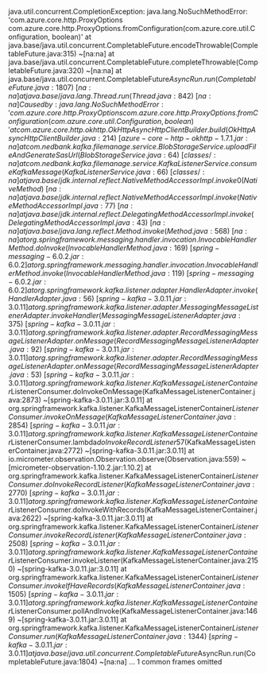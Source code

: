 java.util.concurrent.CompletionException: java.lang.NoSuchMethodError: 'com.azure.core.http.ProxyOptions com.azure.core.http.ProxyOptions.fromConfiguration(com.azure.core.util.Configuration, boolean)'
	at java.base/java.util.concurrent.CompletableFuture.encodeThrowable(CompletableFuture.java:315) ~[na:na]
	at java.base/java.util.concurrent.CompletableFuture.completeThrowable(CompletableFuture.java:320) ~[na:na]
	at java.base/java.util.concurrent.CompletableFuture$AsyncRun.run(CompletableFuture.java:1807) ~[na:na]
	at java.base/java.lang.Thread.run(Thread.java:842) ~[na:na]
Caused by: java.lang.NoSuchMethodError: 'com.azure.core.http.ProxyOptions com.azure.core.http.ProxyOptions.fromConfiguration(com.azure.core.util.Configuration, boolean)'
	at com.azure.core.http.okhttp.OkHttpAsyncHttpClientBuilder.build(OkHttpAsyncHttpClientBuilder.java:214) ~[azure-core-http-okhttp-1.7.1.jar:na]
	at com.nedbank.kafka.filemanage.service.BlobStorageService.uploadFileAndGenerateSasUrl(BlobStorageService.java:64) ~[classes/:na]
	at com.nedbank.kafka.filemanage.service.KafkaListenerService.consumeKafkaMessage(KafkaListenerService.java:66) ~[classes/:na]
	at java.base/jdk.internal.reflect.NativeMethodAccessorImpl.invoke0(Native Method) ~[na:na]
	at java.base/jdk.internal.reflect.NativeMethodAccessorImpl.invoke(NativeMethodAccessorImpl.java:77) ~[na:na]
	at java.base/jdk.internal.reflect.DelegatingMethodAccessorImpl.invoke(DelegatingMethodAccessorImpl.java:43) ~[na:na]
	at java.base/java.lang.reflect.Method.invoke(Method.java:568) ~[na:na]
	at org.springframework.messaging.handler.invocation.InvocableHandlerMethod.doInvoke(InvocableHandlerMethod.java:169) ~[spring-messaging-6.0.2.jar:6.0.2]
	at org.springframework.messaging.handler.invocation.InvocableHandlerMethod.invoke(InvocableHandlerMethod.java:119) ~[spring-messaging-6.0.2.jar:6.0.2]
	at org.springframework.kafka.listener.adapter.HandlerAdapter.invoke(HandlerAdapter.java:56) ~[spring-kafka-3.0.11.jar:3.0.11]
	at org.springframework.kafka.listener.adapter.MessagingMessageListenerAdapter.invokeHandler(MessagingMessageListenerAdapter.java:375) ~[spring-kafka-3.0.11.jar:3.0.11]
	at org.springframework.kafka.listener.adapter.RecordMessagingMessageListenerAdapter.onMessage(RecordMessagingMessageListenerAdapter.java:92) ~[spring-kafka-3.0.11.jar:3.0.11]
	at org.springframework.kafka.listener.adapter.RecordMessagingMessageListenerAdapter.onMessage(RecordMessagingMessageListenerAdapter.java:53) ~[spring-kafka-3.0.11.jar:3.0.11]
	at org.springframework.kafka.listener.KafkaMessageListenerContainer$ListenerConsumer.doInvokeOnMessage(KafkaMessageListenerContainer.java:2873) ~[spring-kafka-3.0.11.jar:3.0.11]
	at org.springframework.kafka.listener.KafkaMessageListenerContainer$ListenerConsumer.invokeOnMessage(KafkaMessageListenerContainer.java:2854) ~[spring-kafka-3.0.11.jar:3.0.11]
	at org.springframework.kafka.listener.KafkaMessageListenerContainer$ListenerConsumer.lambda$doInvokeRecordListener$57(KafkaMessageListenerContainer.java:2772) ~[spring-kafka-3.0.11.jar:3.0.11]
	at io.micrometer.observation.Observation.observe(Observation.java:559) ~[micrometer-observation-1.10.2.jar:1.10.2]
	at org.springframework.kafka.listener.KafkaMessageListenerContainer$ListenerConsumer.doInvokeRecordListener(KafkaMessageListenerContainer.java:2770) ~[spring-kafka-3.0.11.jar:3.0.11]
	at org.springframework.kafka.listener.KafkaMessageListenerContainer$ListenerConsumer.doInvokeWithRecords(KafkaMessageListenerContainer.java:2622) ~[spring-kafka-3.0.11.jar:3.0.11]
	at org.springframework.kafka.listener.KafkaMessageListenerContainer$ListenerConsumer.invokeRecordListener(KafkaMessageListenerContainer.java:2508) ~[spring-kafka-3.0.11.jar:3.0.11]
	at org.springframework.kafka.listener.KafkaMessageListenerContainer$ListenerConsumer.invokeListener(KafkaMessageListenerContainer.java:2150) ~[spring-kafka-3.0.11.jar:3.0.11]
	at org.springframework.kafka.listener.KafkaMessageListenerContainer$ListenerConsumer.invokeIfHaveRecords(KafkaMessageListenerContainer.java:1505) ~[spring-kafka-3.0.11.jar:3.0.11]
	at org.springframework.kafka.listener.KafkaMessageListenerContainer$ListenerConsumer.pollAndInvoke(KafkaMessageListenerContainer.java:1469) ~[spring-kafka-3.0.11.jar:3.0.11]
	at org.springframework.kafka.listener.KafkaMessageListenerContainer$ListenerConsumer.run(KafkaMessageListenerContainer.java:1344) ~[spring-kafka-3.0.11.jar:3.0.11]
	at java.base/java.util.concurrent.CompletableFuture$AsyncRun.run(CompletableFuture.java:1804) ~[na:na]
	... 1 common frames omitted

